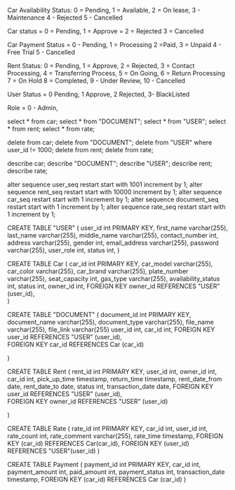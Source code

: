 Car Availability Status: 0 = Pending, 1 = Available, 2 = On lease, 3 - Maintenance 4 - Rejected 5 - Cancelled

Car status = 0 = Pending, 1 = Approve = 2 = Rejected 3 = Cancelled

Car Payment Status = 0 - Pending, 1 = Processing 2 =Paid, 3 = Unpaid 4 - Free Trial 5 - Cancelled

Rent Status: 0 = Pending, 1 = Approve, 2 = Rejected, 3 = Contact Processing, 4 = Transferring Process, 5 = On Going, 6 = Return Processing 7 = On Hold 8 = Completed, 9 - Under Review, 10 - Cancelled

User Status = 0 Pending, 1 Approve, 2 Rejected, 3- BlackListed

Role = 0 - Admin, 

select * from car;
select * from "DOCUMENT";
select * from "USER";
select * from rent;
select * from rate;

delete from car;
delete from "DOCUMENT";
delete from "USER" where user_id != 1000;
delete from rent;
delete from rate;

describe car;
describe "DOCUMENT";
describe "USER";
describe rent;
describe rate;

alter sequence user_seq restart start with 1001 increment by 1;
alter sequence rent_seq restart start with 10000 increment by 1;
alter sequence car_seq restart start with 1 increment by 1;
alter sequence document_seq restart start with 1 increment by 1;
alter sequence rate_seq restart start with 1 increment by 1;

CREATE TABLE "USER" (
user_id int PRIMARY KEY,
first_name varchar(255),
last_name varchar(255),
middle_name varchar(255),
contact_number int,
address varchar(255),
gender int,
email_address varchar(255),
password varchar(255),
user_role int,
status int,
)

CREATE TABLE Car (
car_id int PRIMARY KEY,
car_model varchar(255),
car_color varchar(255),
car_brand varchar(255),
plate_number varchar(255),
seat_capacity int,
gas_type varchar(255),
availability_status int,
status int,
owner_id int,
FOREIGN KEY owner_id REFERENCES "USER" (user_id),  
)

CREATE TABLE "DOCUMENT" (
document_id int PRIMARY KEY,
document_name varchar(255),
document_type varchar(255),
file_name varchar(255),
file_link varchar(255)
user_id int,
car_id int,
FOREIGN KEY user_id REFERENCES "USER" (user_id),  
 FOREIGN KEY car_id REFERENCES Car (car_id)

)

CREATE TABLE Rent (
rent_id int PRIMARY KEY,
user_id int,
owner_id int,
car_id int,
pick_up_time timestamp,
return_time timestamp,
rent_date_from date,
rent_date_to date,
status int,
transaction_date date,
FOREIGN KEY user_id REFERENCES "USER" (user_id),  
 FOREIGN KEY owner_id REFERENCES "USER" (user_id)

)

CREATE TABLE Rate (
rate_id int PRIMARY KEY,
car_id int,
user_id int,
rate_count int,
rate_comment varchar(255),
rate_time timestamp,
FOREIGN KEY (car_id) REFERENCES Car(car_id),
FOREIGN KEY (user_id) REFERENCES "USER"(user_id)
)

CREATE TABLE Payment (
    payment_id int PRIMARY KEY,
    car_id int,
    payment_amount int,
    paid_amount int,
    payment_status int,
    transaction_date timestamp,
    FOREIGN KEY (car_id) REFERENCES Car (car_id)
)
